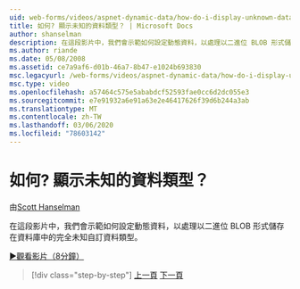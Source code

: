 ```yaml
---
uid: web-forms/videos/aspnet-dynamic-data/how-do-i-display-unknown-datatypes
title: 如何? 顯示未知的資料類型？ | Microsoft Docs
author: shanselman
description: 在這段影片中，我們會示範如何設定動態資料，以處理以二進位 BLOB 形式儲存在資料庫中的完全未知自訂資料類型。
ms.author: riande
ms.date: 05/08/2008
ms.assetid: ce7a9af6-d01b-46a7-8b47-e1024b693830
msc.legacyurl: /web-forms/videos/aspnet-dynamic-data/how-do-i-display-unknown-datatypes
msc.type: video
ms.openlocfilehash: a57464c575e5ababdcf52593fae0cc6d2dc055e3
ms.sourcegitcommit: e7e91932a6e91a63e2e46417626f39d6b244a3ab
ms.translationtype: MT
ms.contentlocale: zh-TW
ms.lasthandoff: 03/06/2020
ms.locfileid: "78603142"
---
```

# <a name="how-do-i-display-unknown-datatypes"></a>如何? 顯示未知的資料類型？

由[Scott Hanselman](https://github.com/shanselman)

在這段影片中，我們會示範如何設定動態資料，以處理以二進位 BLOB 形式儲存在資料庫中的完全未知自訂資料類型。

[&#9654;觀看影片（8分鐘）](https://channel9.msdn.com/Blogs/ASP-NET-Site-Videos/how-do-i-display-unknown-datatypes)

> [!div class="step-by-step"]
> [上一頁](how-do-i-make-custom-pages.md)
> [下一頁](how-do-i-use-a-dynamiccontrol-in-listview-and-detailsview-controls.md)
